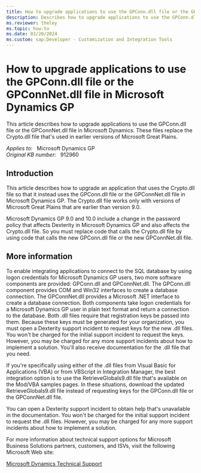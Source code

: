 ```yaml
---
title: How to upgrade applications to use the GPConn.dll file or the GPConnNet.dll file in Microsoft Dynamics GP
description: Describes how to upgrade applications to use the GPConn.dll file or the GPConnNet.dll file in Microsoft Dynamics. These files replace the Crypto.dll file that's used in earlier versions of Microsoft Great Plains.
ms.reviewer: theley
ms.topic: how-to
ms.date: 03/20/2024
ms.custom: sap:Developer - Customization and Integration Tools
---
```

# How to upgrade applications to use the GPConn.dll file or the GPConnNet.dll file in Microsoft Dynamics GP

This article describes how to upgrade applications to use the GPConn.dll file or the GPConnNet.dll file in Microsoft Dynamics. These files replace the Crypto.dll file that's used in earlier versions of Microsoft Great Plains.

_Applies to:_ &nbsp; Microsoft Dynamics GP  
_Original KB number:_ &nbsp; 912960

## Introduction

This article describes how to upgrade an application that uses the Crypto.dll file so that it instead uses the GPConn.dll file or the GPConnNet.dll file in Microsoft Dynamics GP. The Crypto.dll file works only with versions of Microsoft Great Plains that are earlier than version 9.0.

Microsoft Dynamics GP 9.0 and 10.0 include a change in the password policy that affects Dexterity in Microsoft Dynamics GP and also affects the Crypto.dll file. So you must replace code that calls the Crypto.dll file by using code that calls the new GPConn.dll file or the new GPConnNet.dll file.

## More information

To enable integrating applications to connect to the SQL database by using logon credentials for Microsoft Dynamics GP users, two more software components are provided: GPConn.dll and GPConnNet.dll. The GPConn.dll component provides COM and Win32 interfaces to create a database connection. The GPConnNet.dll provides a Microsoft .NET interface to create a database connection. Both components take logon credentials for a Microsoft Dynamics GP user in plain text format and return a connection to the database. Both .dll files require that registration keys be passed into them. Because these keys must be generated for your organization, you must open a Dexterity support incident to request keys for the new .dll files. You won't be charged for the initial support incident to request the keys. However, you may be charged for any more support incidents about how to implement a solution. You'll also receive documentation for the .dll file that you need.

If you're specifically using either of the .dll files from Visual Basic for Applications (VBA) or from VBScript in Integration Manager, the best integration option is to use the RetrieveGlobals9.dll file that's available on the Mod/VBA samples pages. In these situations, download the updated RetrieveGlobals9.dll file instead of requesting keys for the GPConn.dll file or the GPConnNet.dll file.

You can open a Dexterity support incident to obtain help that's unavailable in the documentation. You won't be charged for the initial support incident to request the .dll files. However, you may be charged for any more support incidents about how to implement a solution.

For more information about technical support options for Microsoft Business Solutions partners, customers, and ISVs, visit the following Microsoft Web site:

[Microsoft Dynamics Technical Support](https://support.microsoft.com/topic/df1e1f22-fb0c-48d8-6105-81febfbb87bf)
